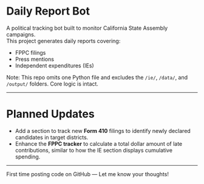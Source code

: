 # Daily Report Bot

A political tracking bot built to monitor California State Assembly campaigns.  
This project generates daily reports covering:

- FPPC filings
- Press mentions
- Independent expenditures (IEs)

Note: This repo omits one Python file and excludes the `/ie/`, `/data/`, and `/output/` folders. Core logic is intact.

---

# Planned Updates

- Add a section to track new **Form 410** filings to identify newly declared candidates in target districts.
- Enhance the **FPPC tracker** to calculate a total dollar amount of late contributions, similar to how the IE section displays cumulative spending.

---

First time posting code on GitHub — Let me know your thoughts!
